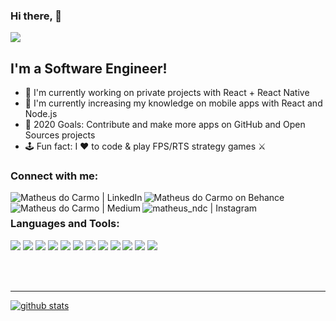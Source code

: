 ### Hi there, :wave:

![](https://komarev.com/ghpvc/?username=matheus-ndc&style=flat-square)

## I'm a Software Engineer!

- :iphone: I'm currently working on private projects with React + React Native
- :seedling: I'm currently increasing my knowledge on mobile apps with React and Node.js
- :dart: 2020 Goals: Contribute and make more apps on GitHub and Open Sources projects
- :joystick: Fun fact: I :heart: to code & play FPS/RTS strategy games :crossed_swords:

### Connect with me:

[<img align="left" alt="Matheus do Carmo | LinkedIn" src="https://img.shields.io/badge/linkedin-%230077B5.svg?&style=for-the-badge&logo=linkedin&logoColor=white" />][linkedin]
[<img align="left" alt="Matheus do Carmo on Behance" src="https://img.shields.io/badge/behance-%23E60012.svg?&style=for-the-badge&logo=behance&logoColor=white" />][behance]
[<img align="left" alt="Matheus do Carmo | Medium" src="https://img.shields.io/badge/medium-%2312100E.svg?&style=for-the-badge&logo=medium&logoColor=white" />][medium]
[<img align="left" alt="matheus_ndc | Instagram" src="https://img.shields.io/badge/instagram-%239146FF.svg?&style=for-the-badge&logo=instagram&logoColor=white" />][instagram]

<br/>

### Languages and Tools:

[<img src="https://img.shields.io/badge/php-%23777BB4.svg?&style=for-the-badge&logo=php&logoColor=white"/>][devto]
[<img src="https://img.shields.io/badge/javascript%20-%23323330.svg?&style=for-the-badge&logo=javascript&logoColor=%23F7DF1E"/>][devto]
[<img src="https://img.shields.io/badge/html5%20-%23E34F26.svg?&style=for-the-badge&logo=html5&logoColor=white"/>][devto]
[<img src="https://img.shields.io/badge/css3%20-%231572B6.svg?&style=for-the-badge&logo=css3&logoColor=white"/>][devto]
[<img src="https://img.shields.io/badge/node.js%20-%2343853D.svg?&style=for-the-badge&logo=node.js&logoColor=white"/>][devto]
[<img src="https://img.shields.io/badge/react_native%20-%2320232a.svg?&style=for-the-badge&logo=react&logoColor=%2361DAFB"/>][devto]
[<img src="https://img.shields.io/badge/jquery%20-%230769AD.svg?&style=for-the-badge&logo=jquery&logoColor=white"/>][devto]
[<img src="https://img.shields.io/badge/git%20-%23F05033.svg?&style=for-the-badge&logo=git&logoColor=white"/>][devto]
[<img src="https://img.shields.io/badge/jenkins%20-%232C5263.svg?&style=for-the-badge&logo=jenkins&logoColor=white"/>][devto]
[<img src="https://img.shields.io/badge/mysql-%230A0A0A.svg?&style=for-the-badge&logo=mysql&logoColor=white"/>][devto]
[<img src ="https://img.shields.io/badge/MongoDB-%234ea94b.svg?&style=for-the-badge&logo=mongodb&logoColor=white"/>][devto]
[<img src="https://img.shields.io/badge/shell_script%20-%23121011.svg?&style=for-the-badge&logo=gnu-bash&logoColor=white"/>][devto]

<br />
<br />

---

[![github stats](https://github-readme-stats.vercel.app/api?username=matheus-ndc&hide=stars,issues,contribs)](https://github.com/anuraghazra/github-readme-stats)

[website]: https://mxdev.com.br
[instagram]: https://instagram.com/matheus_ndc
[linkedin]: https://linkedin.com/in/matheusndc
[behance]: https://behance.net/matheusndc
[medium]: https://medium.com/@matheusndc
[devto]: https://dev.to/matheusndc
